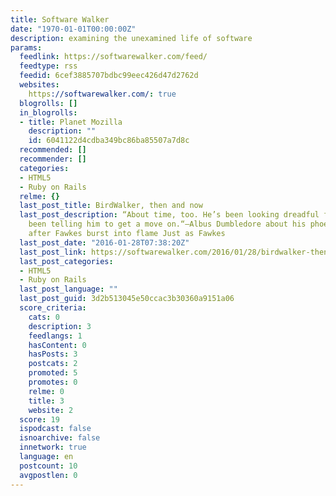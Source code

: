 ```yaml
---
title: Software Walker
date: "1970-01-01T00:00:00Z"
description: examining the unexamined life of software
params:
  feedlink: https://softwarewalker.com/feed/
  feedtype: rss
  feedid: 6cef3885707bdbc99eec426d47d2762d
  websites:
    https://softwarewalker.com/: true
  blogrolls: []
  in_blogrolls:
  - title: Planet Mozilla
    description: ""
    id: 6041122d4cdba349bc86ba85507a7d8c
  recommended: []
  recommender: []
  categories:
  - HTML5
  - Ruby on Rails
  relme: {}
  last_post_title: BirdWalker, then and now
  last_post_description: “About time, too. He’s been looking dreadful for days; I’ve
    been telling him to get a move on.“—Albus Dumbledore about his phoenix Fawkes
    after Fawkes burst into flame Just as Fawkes
  last_post_date: "2016-01-28T07:38:20Z"
  last_post_link: https://softwarewalker.com/2016/01/28/birdwalker-then-and-now/
  last_post_categories:
  - HTML5
  - Ruby on Rails
  last_post_language: ""
  last_post_guid: 3d2b513045e50ccac3b30360a9151a06
  score_criteria:
    cats: 0
    description: 3
    feedlangs: 1
    hasContent: 0
    hasPosts: 3
    postcats: 2
    promoted: 5
    promotes: 0
    relme: 0
    title: 3
    website: 2
  score: 19
  ispodcast: false
  isnoarchive: false
  innetwork: true
  language: en
  postcount: 10
  avgpostlen: 0
---
```

